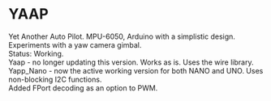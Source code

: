 # YAAP
Yet Another Auto Pilot.  MPU-6050, Arduino with a simplistic design. Experiments with a yaw camera gimbal.\
Status:  Working.\
Yaap - no longer updating this version.  Works as is.  Uses the wire library.\
Yapp_Nano - now the active working version for both NANO and UNO.  Uses non-blocking I2C functions.\
  Added FPort decoding as an option to PWM.
